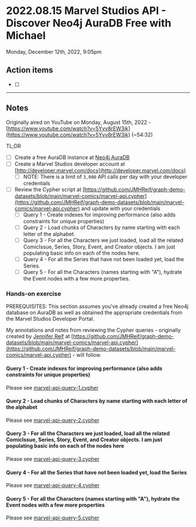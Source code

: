 # 2022.08.15 Marvel Studios API - Discover Neo4j AuraDB Free with Michael

Monday, December 12th, 2022, 9:05pm

## Action items

- [ ]

---

## Notes

Originally aired on YouTube on Monday, August 15th, 2022 - [https://www.youtube.com/watch?v=5Yvv8rEW3jk](https://www.youtube.com/watch?v=5Yvv8rEW3jk) (~54:32)

TL;DR

- [ ] Create a free AuraDB instance at [Neo4j AuraDB](https://console.neo4j.io/)
- [ ] Create a Marvel Studios developer account at [http://developer.marvel.com/docs](http://developer.marvel.com/docs)
  - [ ] NOTE: There is a limit of `3,000` API calls per day with your developer credentials
- [ ] Review the Cypher script at [https://github.com/JMHReif/graph-demo-datasets/blob/main/marvel-comics/marvel-api.cypher](https://github.com/JMHReif/graph-demo-datasets/blob/main/marvel-comics/marvel-api.cypher) and update with your credentials
  - [ ] Query 1 - Create indexes for improving performance (also adds constraints for unique properties)
  - [ ] Query 2 - Load chunks of Characters by name starting with each letter of the alphabet.
  - [ ] Query 3 - For all the Characters we just loaded, load all the related ComicIssue, Series, Story, Event, and Creator objects. I am just populating basic info on each of the nodes here.
  - [ ] Query 4 - For all the Series that have not been loaded yet, load the Series.
  - [ ] Query 5 - For all the Characters (names starting with "A"), hydrate the Event nodes with a few more properties.

### Hands-on exercise

PREREQUISITES: This section assumes you've already created a free Neo4j database on AuraDB as well as obtained the appropriate credentials from the Marvel Studios Developer Portal.

My annotations and notes from reviewing the Cypher queries - originally created by [Jennifer Reif](https://github.com/JMHReif) at [https://github.com/JMHReif/graph-demo-datasets/blob/main/marvel-comics/marvel-api.cypher](https://github.com/JMHReif/graph-demo-datasets/blob/main/marvel-comics/marvel-api.cypher) - will follow.

#### Query 1 - Create indexes for improving performance (also adds constraints for unique properties)

Please see [marvel-api-query-1.cypher](marvel-api-query-1.cypher)

#### Query 2 - Load chunks of Characters by name starting with each letter of the alphabet

Please see [marvel-api-query-2.cypher](marvel-api-query-2.cypher)

#### Query 3 - For all the Characters we just loaded, load all the related ComicIssue, Series, Story, Event, and Creator objects. I am just populating basic info on each of the nodes here

Please see [marvel-api-query-3.cypher](marvel-api-query-3.cypher)

#### Query 4 - For all the Series that have not been loaded yet, load the Series

Please see [marvel-api-query-4.cypher](marvel-api-query-4.cypher)

#### Query 5 - For all the Characters (names starting with "A"), hydrate the Event nodes with a few more properties

Please see [marvel-api-query-5.cypher](marvel-api-query-5.cypher)
